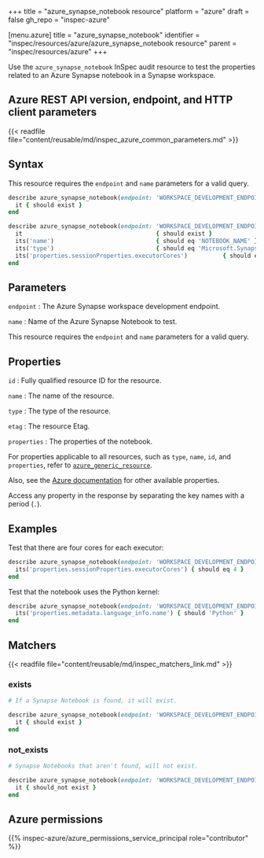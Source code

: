 +++
title = "azure_synapse_notebook resource"
platform = "azure"
draft = false
gh_repo = "inspec-azure"

[menu.azure]
title = "azure_synapse_notebook"
identifier = "inspec/resources/azure/azure_synapse_notebook resource"
parent = "inspec/resources/azure"
+++

Use the `azure_synapse_notebook` InSpec audit resource to test the properties related to an Azure Synapse notebook in a Synapse workspace.

## Azure REST API version, endpoint, and HTTP client parameters

{{< readfile file="content/reusable/md/inspec_azure_common_parameters.md" >}}

## Syntax

This resource requires the `endpoint` and `name` parameters for a valid query.

```ruby
describe azure_synapse_notebook(endpoint: 'WORKSPACE_DEVELOPMENT_ENDPOINT', name: 'NOTEBOOK_NAME') do
  it { should exist }
end
```

```ruby
describe azure_synapse_notebook(endpoint: 'WORKSPACE_DEVELOPMENT_ENDPOINT', name: 'NOTEBOOK_NAME') do
  it                                      { should exist }
  its('name')                             { should eq 'NOTEBOOK_NAME' }
  its('type')                             { should eq 'Microsoft.Synapse/workspaces/notebooks' }
  its('properties.sessionProperties.executorCores')          { should eq CORE_NUMBER }
end
```

## Parameters

`endpoint`
: The Azure Synapse workspace development endpoint.

`name`
: Name of the Azure Synapse Notebook to test.

This resource requires the `endpoint` and `name` parameters for a valid query.

## Properties

`id`
: Fully qualified resource ID for the resource.

`name`
: The name of the resource.

`type`
: The type of the resource.

`etag`
: The resource Etag.

`properties`
: The properties of the notebook.

For properties applicable to all resources, such as `type`, `name`, `id`, and `properties`, refer to [`azure_generic_resource`](azure_generic_resource#properties).

Also, see the [Azure documentation](https://docs.microsoft.com/en-us/rest/api/synapse/data-plane/notebook/get-notebook) for other available properties.

Access any property in the response by separating the key names with a period (`.`).

## Examples

Test that there are four cores for each executor:

```ruby
describe azure_synapse_notebook(endpoint: 'WORKSPACE_DEVELOPMENT_ENDPOINT', name: 'NOTEBOOK_NAME') do
  its('properties.sessionProperties.executorCores') { should eq 4 }
end
```

Test that the notebook uses the Python kernel:

```ruby
describe azure_synapse_notebook(endpoint: 'WORKSPACE_DEVELOPMENT_ENDPOINT', name: 'NOTEBOOK_NAME') do
  its('properties.metadata.language_info.name') { should 'Python' }
end
```

## Matchers

{{< readfile file="content/reusable/md/inspec_matchers_link.md" >}}

### exists

```ruby
# If a Synapse Notebook is found, it will exist.

describe azure_synapse_notebook(endpoint: 'WORKSPACE_DEVELOPMENT_ENDPOINT', name: 'NOTEBOOK_NAME') do
  it { should exist }
end
```

### not_exists

```ruby
# Synapse Notebooks that aren't found, will not exist.

describe azure_synapse_notebook(endpoint: 'WORKSPACE_DEVELOPMENT_ENDPOINT', name: 'NOTEBOOK_NAME') do
  it { should_not exist }
end
```

## Azure permissions

{{% inspec-azure/azure_permissions_service_principal role="contributor" %}}
